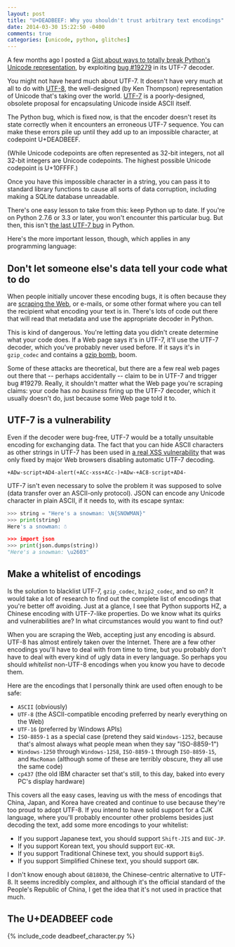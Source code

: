 ```yaml
---
layout: post
title: "U+DEADBEEF: Why you shouldn't trust arbitrary text encodings"
date: 2014-03-30 15:22:50 -0400
comments: true
categories: [unicode, python, glitches]
---
```

A few months ago I posted a [Gist about ways to totally break Python's Unicode representation](https://gist.github.com/rspeer/7559750), by exploiting [bug #19279](http://bugs.python.org/issue19279) in its UTF-7 decoder.

You might not have heard much about UTF-7. It doesn't have very much at all to do with [UTF-8](http://en.wikipedia.org/wiki/UTF-8), the well-designed (by Ken Thompson) representation of Unicode that's taking over the world. [UTF-7](http://en.wikipedia.org/wiki/UTF-7) is a poorly-designed, obsolete proposal for encapsulating Unicode inside ASCII itself.

The Python bug, which is fixed now, is that the encoder doesn't reset its state correctly when it encounters an erroneous UTF-7 sequence. You can make these errors pile up until they add up to an impossible character, at codepoint U+DEADBEEF.

(While Unicode codepoints are often represented as 32-bit integers, not all 32-bit integers are Unicode codepoints. The highest possible Unicode codepoint is U+10FFFF.)

Once you have this impossible character in a string, you can pass it to standard library functions to cause all sorts of data corruption, including making a SQLite database unreadable.

There's one easy lesson to take from this: keep Python up to date. If you're on Python 2.7.6 or 3.3 or later, you won't encounter this particular bug. But then, this isn't [the last UTF-7 bug](http://bugs.python.org/issue20538) in Python.

Here's the more important lesson, though, which applies in any programming language:

## Don't let someone else's data tell your code what to do

When people initially uncover these encoding bugs, it is often because they are [scraping the Web](http://bugs.python.org/issue19279#msg200117), or e-mails, or some other format where you can tell the recipient what encoding your text is in. There's lots of code out there that will read that metadata and use the appropriate decoder in Python.

This is kind of dangerous. You're letting data you didn't create determine what your code does. If a Web page says it's in UTF-7, it'll use the UTF-7 decoder, which you've probably never used before. If it says it's in `gzip_codec` and contains a [gzip bomb](https://mail.python.org/pipermail/python-dev/2013-November/130188.html), boom.

Some of these attacks are theoretical, but there are a few real web pages out there that -- perhaps accidentally -- claim to be in UTF-7 and trigger bug #19279. Really, it shouldn't matter what the Web page you're scraping claims: your code has *no business* firing up the UTF-7 decoder, which it usually doesn't do, just because some Web page told it to.

## UTF-7 is a vulnerability

<!-- more -->

Even if the decoder were bug-free, UTF-7 would be a totally unsuitable encoding for exchanging data. The fact that you can hide ASCII characters as other strings in UTF-7 has been used in [a real XSS vulnerability](http://nedbatchelder.com/blog/200704/xss_with_utf7.html) that was only fixed by major Web browsers disabling automatic UTF-7 decoding.

```
+ADw-script+AD4-alert(+ACc-xss+ACc-)+ADw-+AC8-script+AD4-
```

UTF-7 isn't even necessary to solve the problem it was supposed to solve (data transfer over an ASCII-only protocol). JSON can encode any Unicode character in plain ASCII, if it needs to, with its escape syntax:

```python
>>> string = "Here's a snowman: \N{SNOWMAN}"
>>> print(string)
Here's a snowman: ☃

>>> import json
>>> print(json.dumps(string))
"Here's a snowman: \u2603"
```

## Make a whitelist of encodings

Is the solution to blacklist UTF-7, `gzip_codec`, `bzip2_codec`, and so on? It would take a lot of research to find out the complete list of encodings that you're better off avoiding. Just at a glance, I see that Python supports HZ, a Chinese encoding with UTF-7-like properties. Do we know what its quirks and vulnerabilities are? In what circumstances would you want to find out?

When you are scraping the Web, accepting just any encoding is absurd. UTF-8 has almost entirely taken over the Internet. There are a few other encodings you'll have to deal with from time to time, but you probably don't have to deal with every kind of ugly data in every language. So perhaps you should *whitelist* non-UTF-8 encodings when you know you have to decode them.

Here are the encodings that I personally think are used often enough to be safe:

- `ASCII` (obviously)
- `UTF-8` (the ASCII-compatible encoding preferred by nearly everything on the Web)
- `UTF-16` (preferred by Windows APIs)
- `ISO-8859-1` as a special case (pretend they said `Windows-1252`, because that's almost always what people mean when they say "ISO-8859-1")
- `Windows-1250` through `Windows-1258`, `ISO-8859-1` through `ISO-8859-15`, and `MacRoman` (although some of these are terribly obscure, they all use the same code)
- `cp437` (the old IBM character set that's still, to this day, baked into every PC's display hardware)

This covers all the easy cases, leaving us with the mess of encodings that China, Japan, and Korea have created and continue to use because they're too proud to adopt UTF-8. If you intend to have solid support for a CJK language, where you'll probably encounter other problems besides just decoding the text, add some more encodings to your whitelist:

- If you support Japanese text, you should support `Shift-JIS` and `EUC-JP`.
- If you support Korean text, you should support `EUC-KR`.
- If you support Traditional Chinese text, you should support `Big5`.
- If you support Simplified Chinese text, you should support `GBK`.

I don't know enough about `GB18030`, the Chinese-centric alternative to UTF-8. It seems incredibly complex, and although it's the official standard of the People's Republic of China, I get the idea that it's not used in practice that much.

## The U+DEADBEEF code

{% include_code deadbeef_character.py %}
